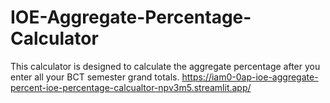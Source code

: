 # IOE-Aggregate-Percentage-Calculator
This calculator is designed to calculate the aggregate percentage after you enter all your BCT semester grand totals.
https://iam0-0ap-ioe-aggregate-percent-ioe-percentage-calcualtor-npv3m5.streamlit.app/
